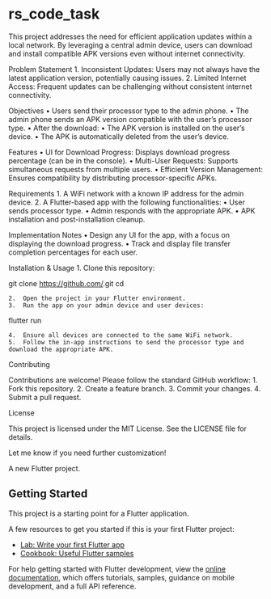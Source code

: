 # rs_code_task
This project addresses the need for efficient application updates within a local network. By leveraging a central admin device, users can download and install compatible APK versions even without internet connectivity.

Problem Statement
	1.	Inconsistent Updates: Users may not always have the latest application version, potentially causing issues.
	2.	Limited Internet Access: Frequent updates can be challenging without consistent internet connectivity.

Objectives
	•	Users send their processor type to the admin phone.
	•	The admin phone sends an APK version compatible with the user’s processor type.
	•	After the download:
	•	The APK version is installed on the user’s device.
	•	The APK is automatically deleted from the user’s device.

Features
	•	UI for Download Progress: Displays download progress percentage (can be in the console).
	•	Multi-User Requests: Supports simultaneous requests from multiple users.
	•	Efficient Version Management: Ensures compatibility by distributing processor-specific APKs.

Requirements
	1.	A WiFi network with a known IP address for the admin device.
	2.	A Flutter-based app with the following functionalities:
	•	User sends processor type.
	•	Admin responds with the appropriate APK.
	•	APK installation and post-installation cleanup.

Implementation Notes
	•	Design any UI for the app, with a focus on displaying the download progress.
	•	Track and display file transfer completion percentages for each user.

Installation & Usage
	1.	Clone this repository:

git clone https://github.com/<your-repo-name>.git
cd <your-repo-name>


	2.	Open the project in your Flutter environment.
	3.	Run the app on your admin device and user devices:

flutter run


	4.	Ensure all devices are connected to the same WiFi network.
	5.	Follow the in-app instructions to send the processor type and download the appropriate APK.

Contributing

Contributions are welcome! Please follow the standard GitHub workflow:
	1.	Fork this repository.
	2.	Create a feature branch.
	3.	Commit your changes.
	4.	Submit a pull request.

License

This project is licensed under the MIT License. See the LICENSE file for details.

Let me know if you need further customization!

A new Flutter project.

## Getting Started

This project is a starting point for a Flutter application.

A few resources to get you started if this is your first Flutter project:

- [Lab: Write your first Flutter app](https://docs.flutter.dev/get-started/codelab)
- [Cookbook: Useful Flutter samples](https://docs.flutter.dev/cookbook)

For help getting started with Flutter development, view the
[online documentation](https://docs.flutter.dev/), which offers tutorials,
samples, guidance on mobile development, and a full API reference.
